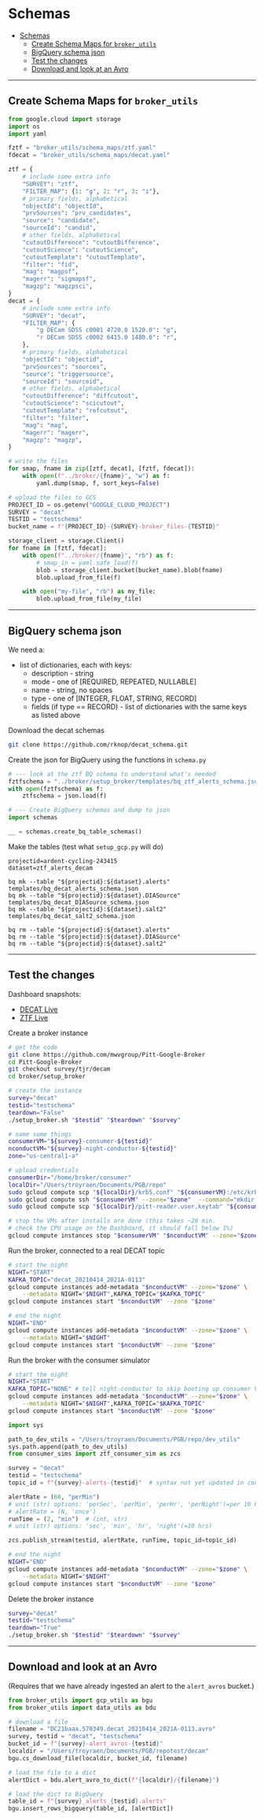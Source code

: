 # Schemas<a name="schemas"></a>

<!-- mdformat-toc start --slug=github --maxlevel=6 --minlevel=1 -->

- [Schemas](#schemas)
  - [Create Schema Maps for `broker_utils`](#create-schema-maps-for-broker_utils)
  - [BigQuery schema json](#bigquery-schema-json)
  - [Test the changes](#test-the-changes)
  - [Download and look at an Avro](#download-and-look-at-an-avro)

<!-- mdformat-toc end -->

______________________________________________________________________

## Create Schema Maps for `broker_utils`<a name="create-schema-maps-for-broker_utils"></a>

<!-- fs -->

```python
from google.cloud import storage
import os
import yaml

fztf = "broker_utils/schema_maps/ztf.yaml"
fdecat = "broker_utils/schema_maps/decat.yaml"

ztf = {
    # include some extra info
    "SURVEY": "ztf",
    "FILTER_MAP": {1: "g", 2: "r", 3: "i"},
    # primary fields, alphabetical
    "objectId": "objectId",
    "prvSources": "prv_candidates",
    "source": "candidate",
    "sourceId": "candid",
    # other fields, alphabetical
    "cutoutDifference": "cutoutDifference",
    "cutoutScience": "cutoutScience",
    "cutoutTemplate": "cutoutTemplate",
    "filter": "fid",
    "mag": "magpsf",
    "magerr": "sigmapsf",
    "magzp": "magzpsci",
}
decat = {
    # include some extra info
    "SURVEY": "decat",
    "FILTER_MAP": {
        "g DECam SDSS c0001 4720.0 1520.0": "g",
        "r DECam SDSS c0002 6415.0 1480.0": "r",
    },
    # primary fields, alphabetical
    "objectId": "objectid",
    "prvSources": "sources",
    "source": "triggersource",
    "sourceId": "sourceid",
    # other fields, alphabetical
    "cutoutDifference": "diffcutout",
    "cutoutScience": "scicutout",
    "cutoutTemplate": "refcutout",
    "filter": "filter",
    "mag": "mag",
    "magerr": "magerr",
    "magzp": "magzp",
}

# write the files
for smap, fname in zip([ztf, decat], [fztf, fdecat]):
    with open(f"../broker/{fname}", "w") as f:
        yaml.dump(smap, f, sort_keys=False)

# upload the files to GCS
PROJECT_ID = os.getenv("GOOGLE_CLOUD_PROJECT")
SURVEY = "decat"
TESTID = "testschema"
bucket_name = f"{PROJECT_ID}-{SURVEY}-broker_files-{TESTID}"

storage_client = storage.Client()
for fname in [fztf, fdecat]:
    with open(f"../broker/{fname}", "rb") as f:
        # smap_in = yaml.safe_load(f)
        blob = storage_client.bucket(bucket_name).blob(fname)
        blob.upload_from_file(f)

    with open("my-file", "rb") as my_file:
        blob.upload_from_file(my_file)
```

<!-- fe # Schema Maps -->

______________________________________________________________________

## BigQuery schema json<a name="bigquery-schema-json"></a>

<!-- fs -->

We need a:

- list of dictionaries, each with keys:
  - description - string
  - mode - one of \[REQUIRED, REPEATED, NULLABLE\]
  - name - string, no spaces
  - type - one of \[INTEGER, FLOAT, STRING, RECORD\]
  - fields (if type == RECORD) - list of dictionaries with the same keys as listed above

Download the decat schemas

```bash
git clone https://github.com/rknop/decat_schema.git
```

Create the json for BigQuery using the functions in `schema.py`

```python
# --- look at the ztf BQ schema to understand what's needed
fztfschema = "../broker/setup_broker/templates/bq_ztf_alerts_schema.json"
with open(fztfschema) as f:
    ztfschema = json.load(f)

# --- Create BigQuery schemas and dump to json
import schemas

__ = schemas.create_bq_table_schemas()
```

Make the tables (test what `setup_gcp.py` will do)

```
projectid=ardent-cycling-243415
dataset=ztf_alerts_decam

bq mk --table "${projectid}:${dataset}.alerts" templates/bq_decat_alerts_schema.json
bq mk --table "${projectid}:${dataset}.DIASource" templates/bq_decat_DIASource_schema.json
bq mk --table "${projectid}:${dataset}.salt2" templates/bq_decat_salt2_schema.json

bq rm --table "${projectid}:${dataset}.alerts"
bq rm --table "${projectid}:${dataset}.DIASource"
bq rm --table "${projectid}:${dataset}.salt2"
```

<!-- fe BigQuery schema json -->

______________________________________________________________________

## Test the changes<a name="test-the-changes"></a>

<!-- fs -->

Dashboard snapshots:

- [DECAT Live](https://console.cloud.google.com/monitoring/dashboards/builder/broker-instance-decat-testschema)
- [ZTF Live](https://console.cloud.google.com/monitoring/dashboards/builder/broker-instance-ztf-testschema)

Create a broker instance

```bash
# get the code
git clone https://github.com/mwvgroup/Pitt-Google-Broker
cd Pitt-Google-Broker
git checkout survey/tjr/decam
cd broker/setup_broker

# create the instance
survey="decat"
testid="testschema"
teardown="False"
./setup_broker.sh "$testid" "$teardown" "$survey"

# name some things
consumerVM="${survey}-consumer-${testid}"
nconductVM="${survey}-night-conductor-${testid}"
zone="us-central1-a"

# upload credentials
consumerDir="/home/broker/consumer"
localDir="/Users/troyraen/Documents/PGB/repo"
sudo gcloud compute scp "${localDir}/krb5.conf" "${consumerVM}:/etc/krb5.conf" --zone="$zone"
sudo gcloud compute ssh "$consumerVM" --zone="$zone"  --command="mkdir -p ${consumerDir}"
sudo gcloud compute scp "${localDir}/pitt-reader.user.keytab" "${consumerVM}:${consumerDir}/pitt-reader.user.keytab" --zone="$zone"

# stop the VMs after installs are done (this takes ~20 min.
# check the CPU usage on the Dashboard, it should fall below 1%)
gcloud compute instances stop "$consumerVM" "$nconductVM" --zone="$zone"
```

Run the broker, connected to a real DECAT topic

```bash
# start the night
NIGHT="START"
KAFKA_TOPIC="decat_20210414_2021A-0113"
gcloud compute instances add-metadata "$nconductVM" --zone="$zone" \
    --metadata NIGHT="$NIGHT",KAFKA_TOPIC="$KAFKA_TOPIC"
gcloud compute instances start "$nconductVM" --zone "$zone"

# end the night
NIGHT="END"
gcloud compute instances add-metadata "$nconductVM" --zone="$zone" \
    --metadata NIGHT="$NIGHT"
gcloud compute instances start "$nconductVM" --zone "$zone"
```

Run the broker with the consumer simulator

```bash
# start the night
NIGHT="START"
KAFKA_TOPIC="NONE" # tell night-conductor to skip booting up consumer VM
gcloud compute instances add-metadata "$nconductVM" --zone="$zone" \
    --metadata NIGHT="$NIGHT",KAFKA_TOPIC="$KAFKA_TOPIC"
gcloud compute instances start "$nconductVM" --zone "$zone"
```

```python
import sys

path_to_dev_utils = "/Users/troyraen/Documents/PGB/repo/dev_utils"
sys.path.append(path_to_dev_utils)
from consumer_sims import ztf_consumer_sim as zcs

survey = "decat"
testid = "testschema"
topic_id = f"{survey}-alerts-{testid}"  # syntax not yet updated in consumer sim

alertRate = (60, "perMin")
# unit (str) options: 'perSec', 'perMin', 'perHr', 'perNight'(=per 10 hrs)
# alertRate = (N, 'once')
runTime = (2, "min")  # (int, str)
# unit (str) options: 'sec', 'min', 'hr', 'night'(=10 hrs)

zcs.publish_stream(testid, alertRate, runTime, topic_id=topic_id)
```

```bash
# end the night
NIGHT="END"
gcloud compute instances add-metadata "$nconductVM" --zone="$zone" \
    --metadata NIGHT="$NIGHT"
gcloud compute instances start "$nconductVM" --zone "$zone"
```

Delete the broker instance

```bash
survey="decat"
testid="testschema"
teardown="True"
./setup_broker.sh "$testid" "$teardown" "$survey"
```

<!-- fe Test the changes -->

______________________________________________________________________

## Download and look at an Avro<a name="download-and-look-at-an-avro"></a>

<!-- fs -->

(Requires that we have already ingested an alert to the `alert_avros` bucket.)

```python
from broker_utils import gcp_utils as bgu
from broker_utils import data_utils as bdu

# download a file
filename = "DC21baaa.570349.decat_20210414_2021A-0113.avro"
survey, testid = "decat", "testschema"
bucket_id = f"{survey}-alert_avros-{testid}"
localdir = "/Users/troyraen/Documents/PGB/repotest/decam"
bgu.cs_download_file(localdir, bucket_id, filename)

# load the file to a dict
alertDict = bdu.alert_avro_to_dict(f"{localdir}/{filename}")

# load the dict to BigQuery
table_id = f"{survey}_alerts_{testid}.alerts"
bgu.insert_rows_bigquery(table_id, [alertDict])
```

<!-- fe Download and look at an Avro -->
